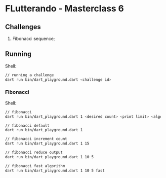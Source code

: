 
# FLutterando - Masterclass 6

## Challenges

1. Fibonacci sequence;

## Running

Shell:
```sh
// running a challenge
dart run bin/dart_playground.dart <challenge id>
```

### Fibonacci

Shell:
```sh
// fibonacci
dart run bin/dart_playground.dart 1 <desired count> <print limit> <algorithm>

// fibonacci default
dart run bin/dart_playground.dart 1

// fibonacci increment count
dart run bin/dart_playground.dart 1 15

// fibonacci reduce output
dart run bin/dart_playground.dart 1 10 5

// fibonacci fast algorithm
dart run bin/dart_playground.dart 1 10 5 fast
```
